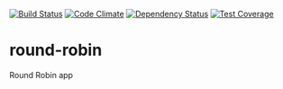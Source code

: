 [![Build Status](https://circleci.com/gh/gaganawhad/round-robin.svg?style=svg)](https://circleci.com/gh/gaganawhad/round-robin)
[![Code Climate](https://codeclimate.com/github/gaganawhad/round-robin/badges/gpa.svg)](https://codeclimate.com/github/gaganawhad/round-robin)
[![Dependency Status](https://gemnasium.com/badges/github.com/gaganawhad/round-robin.svg)](https://gemnasium.com/github.com/gaganawhad/round-robin)
[![Test Coverage](https://codeclimate.com/github/gaganawhad/round-robin/badges/coverage.svg)](https://codeclimate.com/github/gaganawhad/round-robin/coverage)

# round-robin
Round Robin app
